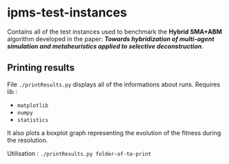 # ipms-test-instances

Contains all of the test instances used to benchmark the **Hybrid SMA+ABM** algorithm developed in the paper: ***Towards hybridization of multi-agent simulation and metaheuristics applied to selective deconstruction***.

## Printing results

File `./printResults.py` displays all of the informations about runs.
Requires lib :
   - `matplotlib`
   - `numpy`
   - `statistics`
  
It also plots a boxplot graph representing the evolution of the fitness during the resolution.

Utilisation : `./printResults.py folder-of-to-print`